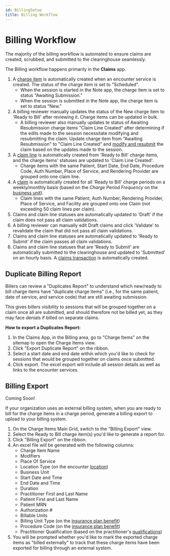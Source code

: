 ```yaml
---
id: BillingSetup
title: Billing Workflow
---
```


# Billing Workflow

The majority of the billing workflow is automated to ensure claims are created, scrubbed, and submitted to the clearinghouse seamlessly.

The Billing workflow happens primarily in the **Claims** app.

1. A [charge item](../Billing/ChargePeriods.md) is automatically created when an encounter service is created. The status of the charge item is set to "Scheduled". 
    - When the session is started in the Note app, the charge item is set to status "Awaiting Submission."
    - When the session is submitted in the Note app, the charge item is set to status "New."
2. A billing reviewer manually updates the status of the New charge item to 'Ready to Bill' after reviewing it. Charge items can be updated in bulk.
    - A billing reviewer also manually updates te status of Awaiting Resubmission charge items "Claim Line Created" after determining if the edits made to the session necessitate modifying and resubmitting the claim. Update charge item from "Awaiting Resubmission" to "Claim Line Created" and [modify and resubmit](../RCM/RCMworkflow.md/#correcting-claims) the claim based on the updates made to the session.
3. A [claim line](../Billing/ClaimItems.md) is automatically created from 'Ready to Bill' charge items, and the charge items' statuses are updated to 'Claim Line Created'.
    - Charge items with the same Patient, Start Date, End Date, Procedure Code, Auth Number, Place of Service, and Rendering Provider are grouped onto one claim line.
4. A [claim](../Billing/Claims.md) is automatically created for all 'Ready to Bill' charge periods on a weekly/monthly basis (based on the *Charge Period Frequency* on the [business unit](../AdminSetup/BusinessUnit.md)).
    - Claim lines with the same Patient, Auth Number, Rendering Provider, Place of Service, and Facility are grouped onto one Claim (not exceeding 50 claim lines per claim).
5. Claims and claim line statuses are automatically updated to 'Draft' if the claim does not pass all claim validations.
6. A billing reviewer can manually edit Draft claims and click 'Validate' to revalidate the claim that did not pass all claim validations.
7. Claims and claim line statuses are automatically updated to 'Ready to Submit' if the claim passes all claim validations. 
8. Claims and claim line statuses that are 'Ready to Submit' are automatically submitted to the clearinghouse and updated to 'Submitted' on an hourly basis. A [claims transaction](../RCM/Transactions.md) is automatically created.


## Duplicate Billing Report

Billers can review a "Duplicates Report" to understand which new/ready to bill charge items have "duplicate charge items" (i.e., for the same patient, date of service, and service code) that are still awaiting submission.

This gives billers visibility to sessions that will be grouped together on a claim once all are submitted, and should therefore not be billed yet, as they may face denials if billed on separate claims.

**How to export a Duplicates Report:**

1. In the Claims App, in the Billing area, go to "Charge Items" on the sitemap to open the Charge Items view.
2. Click "Export Duplicate Report" on the ribbon.
3. Select a start date and end date within which you'd like to check for sessions that would be grouped together on claims once submitted.
4. Click export. The excel export will include all session details as well as links to the encounter services.


## Billing Export
Coming Soon!

If your organization uses an external billing system, when you are ready to bill for the charge items in a charge period, generate a billing export to upload to your billing system.

1. On the Charge Items Main Grid, switch to the "Billing Export" view. 
2. Select the Ready to Bill charge item(s) you'd like to generate a report for.
3. Click "Billing Export" on the ribbon.
4. An excel file will be generated with the following columns:
    - Charge Item Name
    - Modifiers
    - Place Of Service
    - Location Type (on the encounter [location](../AdminSetup/Location.md))
    - Business Unit
    - Start Date and Time
    - End Date and Time
    - Duration
    - Practitioner First and Last Name
    - Patient First and Last Name
    - Patient MRN
    - Authorization #
    - Billable Units
    - Billing Unit Type (on the [insurance plan benefit](../AdminSetup/InsurancePlan.md/#insurance-plan-benefits))
    - Procedure Code (on the [insurance plan benefit](../AdminSetup/InsurancePlan.md/#insurance-plan-benefits))
    - Practitioner Qualification (based on the practitioner's [qualifications](../Practitioners/Qualifications.md))
5. You will be prompted whether you'd like to mark the exported charge items as "billed externally" to track that these charge items have been exported for billing through an external system.